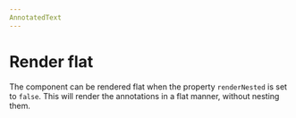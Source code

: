 ```yaml
---
AnnotatedText
---
```


# Render flat

The component can be rendered flat when the property `renderNested` is set to `false`. This will render the annotations
in a flat manner, without nesting them.


<script setup>
import {
  AnnotatedText,
  Debugger,
  UserActionState,
} from "@ghentcdh/vue-component-annotated-text";
import { lines, annotations } from "@demo";



const annot = annotations;
const textLines = lines;
</script>


<AnnotatedText
:annotations="annot"
:lines="textLines"
:render="'flat'"
/>

<style module>
</style>